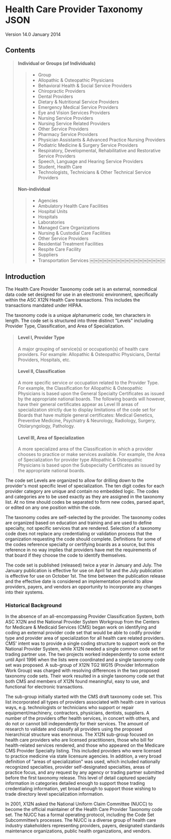 Health Care Provider Taxonomy JSON
==================================

Version 14.0 January 2014

## Contents

> #### Individual or Groups (of Individuals)
>> * Group
>> * Allopathic & Osteopathic Physicians
>> * Behavioral Health & Social Service Providers
>> * Chiropractic Providers
>> * Dental Providers
>> * Dietary & Nutritional Service Providers
>> * Emergency Medical Service Providers
>> * Eye and Vision Services Providers
>> * Nursing Service Providers
>> * Nursing Service Related Providers
>> * Other Service Providers
>> * Pharmacy Service Providers
>> * Physician Assistants & Advanced Practice Nursing Providers
>> * Podiatric Medicine & Surgery Service Providers
>> * Respiratory, Developmental, Rehabilitative and Restorative Service Providers
>> * Speech, Language and Hearing Service Providers
>> * Student, Health Care
>> * Technologists, Technicians & Other Technical Service Providers
>
> #### Non-individual
>> * Agencies
>> * Ambulatory Health Care Facilities
>> * Hospital Units
>> * Hospitals
>> * Laboratories
>> * Managed Care Organizations
>> * Nursing & Custodial Care Facilities
>> * Other Service Providers
>> * Residential Treatment Facilities
>> * Respite Care Facility
>> * Suppliers
>> * Transportation Services
￼￼￼￼￼￼￼￼￼￼￼￼￼￼￼￼￼

## Introduction

The Health Care Provider Taxonomy code set is an external, nonmedical data code set designed for use in an electronic environment, specifically within the ASC X12N Health Care transactions. This includes the transactions mandated under HIPAA.

The taxonomy code is a unique alphanumeric code, ten characters in length. The code set is structured into three distinct "Levels" including Provider Type, Classification, and Area of Specialization.

> #### Level I, Provider Type
> A major grouping of service(s) or occupation(s) of health care providers. For example: Allopathic & Osteopathic Physicians, Dental Providers, Hospitals, etc.
>
> #### Level II, Classification
> A more specific service or occupation related to the Provider Type. For example, the Classification for Allopathic & Osteopathic Physicians is based upon the General Specialty Certificates as issued by the appropriate national boards. The following boards will however, have their general certificates appear as Level III areas of specialization strictly due to display limitations of the code set for Boards that have multiple general certificates: Medical Genetics, Preventive Medicine, Psychiatry & Neurology, Radiology, Surgery, Otolaryngology, Pathology.
>
> #### Level III, Area of Specialization
> A more specialized area of the Classification in which a provider chooses to practice or make services available. For example, the Area of Specialization for provider type Allopathic & Osteopathic Physicians is based upon the Subspecialty Certificates as issued by the appropriate national boards.

The code set Levels are organized to allow for drilling down to the provider's most specific level of specialization. The ten digit codes for each provider category are unique and contain no embedded logic. The codes and categories are to be used exactly as they are assigned in the taxonomy list. At no time should codes be separated to form new codes, parsed apart, or edited on any one position within the code.

The taxonomy codes are self-selected by the provider. The taxonomy codes are organized based on education and training and are used to define specialty, not specific services that are rendered. Selection of a taxonomy code does not replace any credentialing or validation process that the organization requesting the code should complete. Definitions for some of the codes reference specialty or certifying boards as a source, but this reference in no way implies that providers have met the requirements of that board if they choose the code to identify themselves.

The code set is published (released) twice a year in January and July. The January publication is effective for use on April 1st and the July publication is effective for use on October 1st. The time between the publication release and the effective date is considered an implementation period to allow providers, payers, and vendors an opportunity to incorporate any changes into their systems.

### Historical Background

In the absence of an all-encompassing Provider Classification System, both ASC X12N and the National Provider System Workgroup from the Centers for Medicare & Medicaid Services (CMS) began work on identifying and coding an external provider code set that would be able to codify provider type and provider area of specialization for all health care related providers. CMS' intent was to provide a single coding structure to support work on the National Provider System, while X12N needed a single common code set for trading partner use. The two projects worked independently to some extent until April 1996 when the lists were coordinated and a single taxonomy code set was proposed. A sub-group of X12N TG2 WG15 (Provider Information Work Group) was charged with resolving differences in the two proposed taxonomy code sets. Their work resulted in a single taxonomy code set that both CMS and members of X12N found meaningful, easy to use, and functional for electronic transactions.

The sub-group initially started with the CMS draft taxonomy code set. This list incorporated all types of providers associated with health care in various ways, e.g. technologists or technicians who support or repair equipment/machinery, contractors, physicians, dentists, suppliers. A number of the providers offer health services, in concert with others, and do not or cannot bill independently for their services. The amount of research to validate and classify all providers using the proposed hierarchical structure was enormous. The X12N sub-group focused on health care providers who are licensed practitioners, those who bill for health-related services rendered, and those who appeared on the Medicare CMS Provider Specialty listing. This included providers who were licensed to practice medicine via state licensure agencies. In addition, a very broad definition of "areas of specialization" was used, which included nationally recognized specialties, provider self-designated specialties, areas of practice focus, and any request by any agency or trading partner submitted before the first taxonomy release. This level of detail captured specialty information in categories detailed enough to support those trading credentialing information, yet broad enough to support those wishing to trade directory level specialization information.

In 2001, X12N asked the National Uniform Claim Committee (NUCC) to become the official maintainer of the Health Care Provider Taxonomy code set. The NUCC has a formal operating protocol, including the Code Set Subcommittee’s processes. The NUCC is a diverse group of health care industry stakeholders representing providers, payers, designated standards maintenance organizations, public health organizations, and vendors.